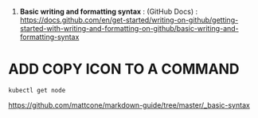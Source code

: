 1. __Basic writing and formatting syntax__ : (GitHub Docs) : https://docs.github.com/en/get-started/writing-on-github/getting-started-with-writing-and-formatting-on-github/basic-writing-and-formatting-syntax




# ADD COPY ICON TO A COMMAND
```
kubectl get node 
```

https://github.com/mattcone/markdown-guide/tree/master/_basic-syntax
